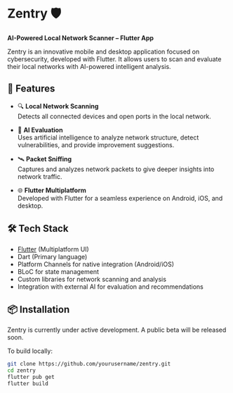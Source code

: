 # Zentry 🛡️
**AI-Powered Local Network Scanner – Flutter App**

Zentry is an innovative mobile and desktop application focused on cybersecurity, developed with Flutter. It allows users to scan and evaluate their local networks with AI-powered intelligent analysis.

## 🚀 Features

- 🔍 **Local Network Scanning**  
  Detects all connected devices and open ports in the local network.

- 🧠 **AI Evaluation**  
  Uses artificial intelligence to analyze network structure, detect vulnerabilities, and provide improvement suggestions.

- 🛰️ **Packet Sniffing**  
  Captures and analyzes network packets to give deeper insights into network traffic.

- 🌐 **Flutter Multiplatform**  
  Developed with Flutter for a seamless experience on Android, iOS, and desktop.

## 🛠️ Tech Stack

- [Flutter](https://flutter.dev/) (Multiplatform UI)
- Dart (Primary language)
- Platform Channels for native integration (Android/iOS)
- BLoC for state management
- Custom libraries for network scanning and analysis
- Integration with external AI for evaluation and recommendations

## 📦 Installation

Zentry is currently under active development. A public beta will be released soon.

To build locally:

```bash
git clone https://github.com/yourusername/zentry.git
cd zentry
flutter pub get
flutter build